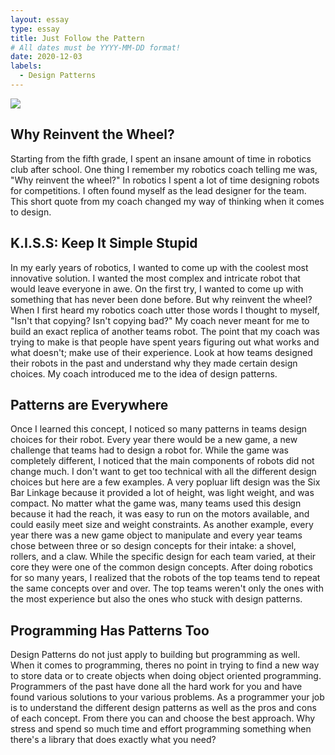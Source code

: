 ```yaml
---
layout: essay
type: essay
title: Just Follow the Pattern
# All dates must be YYYY-MM-DD format!
date: 2020-12-03
labels:
  - Design Patterns 
---
```

<img class="ui medium right floated rounded image" src="https://external-preview.redd.it/ZVPjiFo_Ubl4JeiU63SaTjdIoq5zveSnNZimKpgn2I8.png?auto=webp&s=bf32c94b630befa121075c1ae99b2599af6dedc5">

## Why Reinvent the Wheel?
Starting from the fifth grade, I spent an insane amount of time in robotics club after school. One thing I remember my robotics coach telling me was, "Why reinvent the wheel?" In robotics I spent a lot of time designing robots for competitions. I often found myself as the lead designer for the team. This short quote from my coach changed my way of thinking when it comes to design. 
## K.I.S.S: Keep It Simple Stupid
In my early years of robotics, I wanted to come up with the coolest most innovative solution. I wanted the most complex and intricate robot that would leave everyone in awe. On the first try, I wanted to come up with something that has never been done before. But why reinvent the wheel? When I first heard my robotics coach utter those words I thought to myself, "Isn't that copying? Isn't copying bad?" My coach never meant for me to build an exact replica of another teams robot. The point that my coach was trying to make is that people have spent years figuring out what works and what doesn't; make use of their experience. Look at how teams designed their robots in the past and understand why they made certain design choices. My coach introduced me to the idea of design patterns.
## Patterns are Everywhere
Once I learned this concept, I noticed so many patterns in teams design choices for their robot. Every year there would be a new game, a new challenge that teams had to design a robot for. While the game was completely different, I noticed that the main components of robots did not change much. I don't want to get too technical with all the different design choices but here are a few examples. A very popluar lift design was the Six Bar Linkage because it provided a lot of height, was light weight, and was compact. No matter what the game was, many teams used this design because it had the reach, it was easy to run on the motors available, and could easily meet size and weight constraints. As another example, every year there was a new game object to manipulate and every year teams chose between three or so design concepts for their intake: a shovel, rollers, and a claw. While the specific design for each team varied, at their core they were one of the common design concepts. After doing robotics for so many years, I realized that the robots of the top teams tend to repeat the same concepts over and over. The top teams weren't only the ones with the most experience but also the ones who stuck with design patterns. 
## Programming Has Patterns Too
Design Patterns do not just apply to building but programming as well. When it comes to programming, theres no point in trying to find a new way to store data or to create objects when doing object oriented programming. Programmers of the past have done all the hard work for you and have found various solutions to your various problems. As a programmer your job is to understand the different design patterns as well as the pros and cons of each concept. From there you can and choose the best approach. Why stress and spend so much time and effort programming something when there's a library that does exactly what you need?
